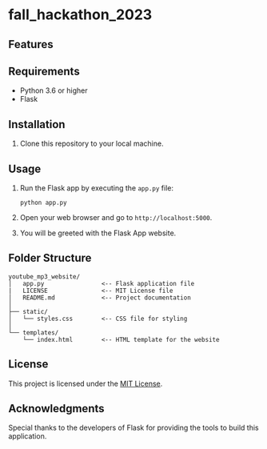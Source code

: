 # fall_hackathon_2023

## Features


## Requirements

- Python 3.6 or higher
- Flask

## Installation

1. Clone this repository to your local machine.

## Usage

1. Run the Flask app by executing the `app.py` file:

   ```
   python app.py
   ```

2. Open your web browser and go to `http://localhost:5000`.

3. You will be greeted with the Flask App website.


## Folder Structure

```
youtube_mp3_website/
│   app.py                <-- Flask application file
|   LICENSE               <-- MIT License file
│   README.md             <-- Project documentation
│
├── static/
│   └── styles.css        <-- CSS file for styling
│
└── templates/
    └── index.html        <-- HTML template for the website

```

## License

This project is licensed under the [MIT License](LICENSE).

## Acknowledgments

Special thanks to the developers of Flask for providing the tools to build this application.
